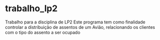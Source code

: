 # trabalho_lp2
Trabalho para a disciplina de LP2
Este programa tem como finalidade controlar a distribuição de assentos de um Avião, relacionando os clientes com o tipo do assento a ser ocupado
